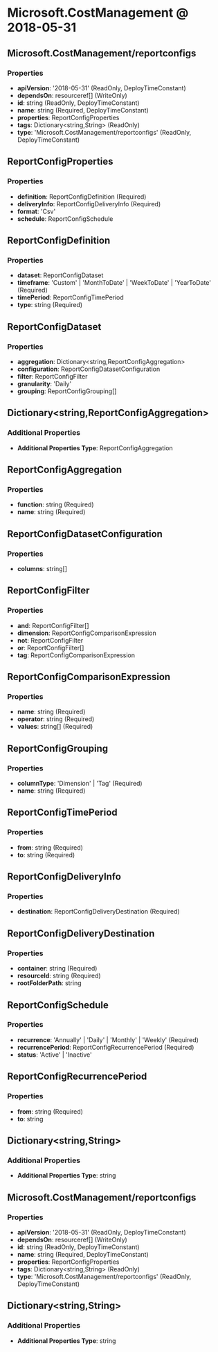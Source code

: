 # Microsoft.CostManagement @ 2018-05-31

## Microsoft.CostManagement/reportconfigs
### Properties
* **apiVersion**: '2018-05-31' (ReadOnly, DeployTimeConstant)
* **dependsOn**: resourceref[] (WriteOnly)
* **id**: string (ReadOnly, DeployTimeConstant)
* **name**: string (Required, DeployTimeConstant)
* **properties**: ReportConfigProperties
* **tags**: Dictionary<string,String> (ReadOnly)
* **type**: 'Microsoft.CostManagement/reportconfigs' (ReadOnly, DeployTimeConstant)

## ReportConfigProperties
### Properties
* **definition**: ReportConfigDefinition (Required)
* **deliveryInfo**: ReportConfigDeliveryInfo (Required)
* **format**: 'Csv'
* **schedule**: ReportConfigSchedule

## ReportConfigDefinition
### Properties
* **dataset**: ReportConfigDataset
* **timeframe**: 'Custom' | 'MonthToDate' | 'WeekToDate' | 'YearToDate' (Required)
* **timePeriod**: ReportConfigTimePeriod
* **type**: string (Required)

## ReportConfigDataset
### Properties
* **aggregation**: Dictionary<string,ReportConfigAggregation>
* **configuration**: ReportConfigDatasetConfiguration
* **filter**: ReportConfigFilter
* **granularity**: 'Daily'
* **grouping**: ReportConfigGrouping[]

## Dictionary<string,ReportConfigAggregation>
### Additional Properties
* **Additional Properties Type**: ReportConfigAggregation

## ReportConfigAggregation
### Properties
* **function**: string (Required)
* **name**: string (Required)

## ReportConfigDatasetConfiguration
### Properties
* **columns**: string[]

## ReportConfigFilter
### Properties
* **and**: ReportConfigFilter[]
* **dimension**: ReportConfigComparisonExpression
* **not**: ReportConfigFilter
* **or**: ReportConfigFilter[]
* **tag**: ReportConfigComparisonExpression

## ReportConfigComparisonExpression
### Properties
* **name**: string (Required)
* **operator**: string (Required)
* **values**: string[] (Required)

## ReportConfigGrouping
### Properties
* **columnType**: 'Dimension' | 'Tag' (Required)
* **name**: string (Required)

## ReportConfigTimePeriod
### Properties
* **from**: string (Required)
* **to**: string (Required)

## ReportConfigDeliveryInfo
### Properties
* **destination**: ReportConfigDeliveryDestination (Required)

## ReportConfigDeliveryDestination
### Properties
* **container**: string (Required)
* **resourceId**: string (Required)
* **rootFolderPath**: string

## ReportConfigSchedule
### Properties
* **recurrence**: 'Annually' | 'Daily' | 'Monthly' | 'Weekly' (Required)
* **recurrencePeriod**: ReportConfigRecurrencePeriod (Required)
* **status**: 'Active' | 'Inactive'

## ReportConfigRecurrencePeriod
### Properties
* **from**: string (Required)
* **to**: string

## Dictionary<string,String>
### Additional Properties
* **Additional Properties Type**: string

## Microsoft.CostManagement/reportconfigs
### Properties
* **apiVersion**: '2018-05-31' (ReadOnly, DeployTimeConstant)
* **dependsOn**: resourceref[] (WriteOnly)
* **id**: string (ReadOnly, DeployTimeConstant)
* **name**: string (Required, DeployTimeConstant)
* **properties**: ReportConfigProperties
* **tags**: Dictionary<string,String> (ReadOnly)
* **type**: 'Microsoft.CostManagement/reportconfigs' (ReadOnly, DeployTimeConstant)

## Dictionary<string,String>
### Additional Properties
* **Additional Properties Type**: string

